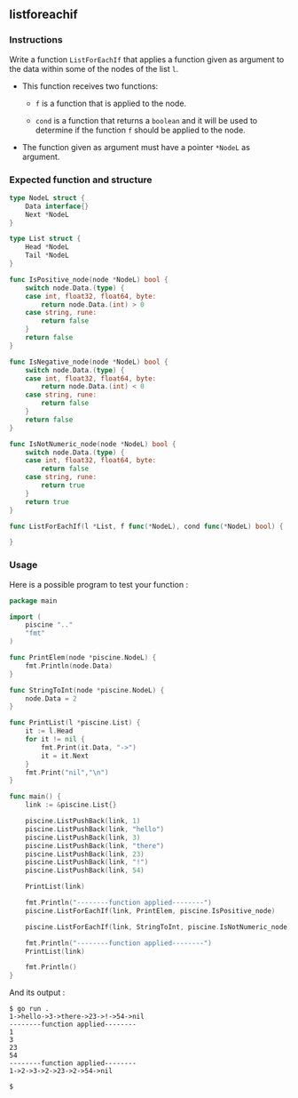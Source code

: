 ## listforeachif

### Instructions

Write a function `ListForEachIf` that applies a function given as argument to the data within some of the nodes of the list `l`.

- This function receives two functions:

  - `f` is a function that is applied to the node.

  - `cond` is a function that returns a `boolean` and it will be used to determine if the function `f` should be applied to the node.

- The function given as argument must have a pointer `*NodeL` as argument.

### Expected function and structure

```go
type NodeL struct {
	Data interface{}
	Next *NodeL
}

type List struct {
	Head *NodeL
	Tail *NodeL
}

func IsPositive_node(node *NodeL) bool {
	switch node.Data.(type) {
	case int, float32, float64, byte:
		return node.Data.(int) > 0
	case string, rune:
		return false
	}
	return false
}

func IsNegative_node(node *NodeL) bool {
	switch node.Data.(type) {
	case int, float32, float64, byte:
		return node.Data.(int) < 0
	case string, rune:
		return false
	}
	return false
}

func IsNotNumeric_node(node *NodeL) bool {
	switch node.Data.(type) {
	case int, float32, float64, byte:
		return false
	case string, rune:
		return true
	}
	return true
}

func ListForEachIf(l *List, f func(*NodeL), cond func(*NodeL) bool) {

}
```

### Usage

Here is a possible program to test your function :

```go
package main

import (
	piscine ".."
	"fmt"
)

func PrintElem(node *piscine.NodeL) {
	fmt.Println(node.Data)
}

func StringToInt(node *piscine.NodeL) {
	node.Data = 2
}

func PrintList(l *piscine.List) {
	it := l.Head
	for it != nil {
		fmt.Print(it.Data, "->")
		it = it.Next
	}
	fmt.Print("nil","\n")
}

func main() {
	link := &piscine.List{}

	piscine.ListPushBack(link, 1)
	piscine.ListPushBack(link, "hello")
	piscine.ListPushBack(link, 3)
	piscine.ListPushBack(link, "there")
	piscine.ListPushBack(link, 23)
	piscine.ListPushBack(link, "!")
	piscine.ListPushBack(link, 54)

	PrintList(link)

	fmt.Println("--------function applied--------")
	piscine.ListForEachIf(link, PrintElem, piscine.IsPositive_node)

	piscine.ListForEachIf(link, StringToInt, piscine.IsNotNumeric_node)

	fmt.Println("--------function applied--------")
	PrintList(link)

	fmt.Println()
}
```

And its output :

```console
$ go run .
1->hello->3->there->23->!->54->nil
--------function applied--------
1
3
23
54
--------function applied--------
1->2->3->2->23->2->54->nil

$
```
